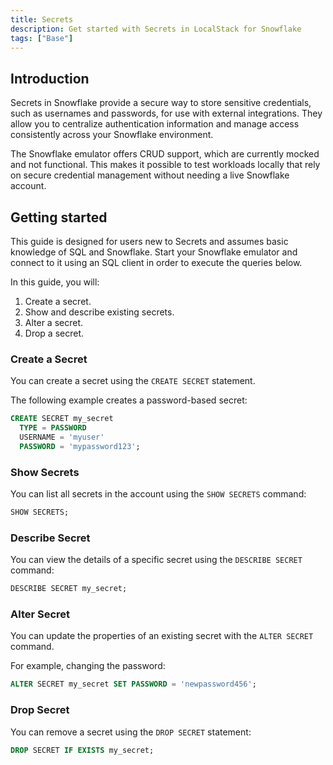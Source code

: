 ```yaml
---
title: Secrets
description: Get started with Secrets in LocalStack for Snowflake
tags: ["Base"]
---
```


## Introduction
Secrets in Snowflake provide a secure way to store sensitive credentials, such as usernames and passwords, for use with external integrations. They allow you to centralize authentication information and manage access consistently across your Snowflake environment. 

The Snowflake emulator offers CRUD support,  which are currently mocked and not functional.  This makes it possible to test workloads locally that rely on secure credential management without needing a live Snowflake account.

## Getting started
This guide is designed for users new to Secrets and assumes basic knowledge of SQL and Snowflake. Start your Snowflake emulator and connect to it using an SQL client in order to execute the queries below.

In this guide, you will:

1. Create a secret.  
2. Show and describe existing secrets.  
3. Alter a secret.  
4. Drop a secret.  

### Create a Secret
You can create a secret using the `CREATE SECRET` statement.  

The following example creates a password-based secret:

```sql
CREATE SECRET my_secret
  TYPE = PASSWORD
  USERNAME = 'myuser'
  PASSWORD = 'mypassword123';
```

### Show Secrets

You can list all secrets in the account using the `SHOW SECRETS` command:

```sql
SHOW SECRETS;
```

### Describe Secret

You can view the details of a specific secret using the `DESCRIBE SECRET` command:

```sql
DESCRIBE SECRET my_secret;
```

### Alter Secret

You can update the properties of an existing secret with the `ALTER SECRET` command.

For example, changing the password:

```sql
ALTER SECRET my_secret SET PASSWORD = 'newpassword456';
```

### Drop Secret

You can remove a secret using the `DROP SECRET` statement:

```sql
DROP SECRET IF EXISTS my_secret;
```

